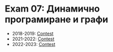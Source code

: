 # Exam 07: Динамично програмиране и графи 

- 2018-2019: [Contest](<https://www.hackerrank.com/contests/test7-sda-soft-eng/challenges>)
- 2021-2022: [Contest](<https://www.hackerrank.com/contests/sda-2021-2022-test-7-final/challenges>)
- 2022-2023: [Contest](<https://www.hackerrank.com/contests/sda-2022-2023-test7-123-43/challenges>)
